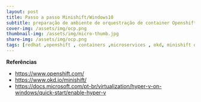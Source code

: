 ```yaml
---
layout: post
title: Passo a passo Minishift/Windows10
subtitle: preparação de ambiente de orquestração de container Openshift
cover-img: /assets/img/ocp.png
thumbnail-img: /assets/img/micro-thumb.jpg
share-img: /assets/img/ocp.png
tags: [redhat ,openshift , containers ,microservices , okd, minishift openshift origin  ]
---
```






**Referências**

- https://www.openshift.com/
- https://www.okd.io/minishift/
- https://docs.microsoft.com/pt-br/virtualization/hyper-v-on-windows/quick-start/enable-hyper-v